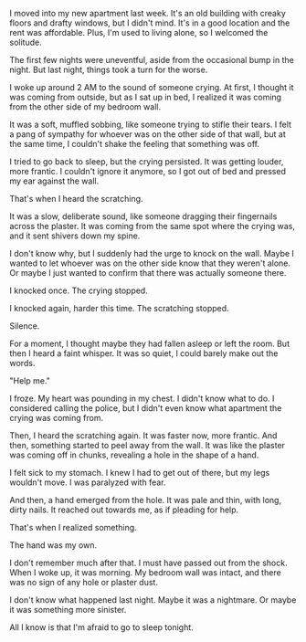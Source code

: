 I moved into my new apartment last week. It's an old building with creaky floors and drafty windows, but I didn't mind. It's in a good location and the rent was affordable. Plus, I'm used to living alone, so I welcomed the solitude.

The first few nights were uneventful, aside from the occasional bump in the night. But last night, things took a turn for the worse.

I woke up around 2 AM to the sound of someone crying. At first, I thought it was coming from outside, but as I sat up in bed, I realized it was coming from the other side of my bedroom wall.

It was a soft, muffled sobbing, like someone trying to stifle their tears. I felt a pang of sympathy for whoever was on the other side of that wall, but at the same time, I couldn't shake the feeling that something was off.

I tried to go back to sleep, but the crying persisted. It was getting louder, more frantic. I couldn't ignore it anymore, so I got out of bed and pressed my ear against the wall.

That's when I heard the scratching.

It was a slow, deliberate sound, like someone dragging their fingernails across the plaster. It was coming from the same spot where the crying was, and it sent shivers down my spine.

I don't know why, but I suddenly had the urge to knock on the wall. Maybe I wanted to let whoever was on the other side know that they weren't alone. Or maybe I just wanted to confirm that there was actually someone there.

I knocked once. The crying stopped.

I knocked again, harder this time. The scratching stopped.

Silence.

For a moment, I thought maybe they had fallen asleep or left the room. But then I heard a faint whisper. It was so quiet, I could barely make out the words.

"Help me."

I froze. My heart was pounding in my chest. I didn't know what to do. I considered calling the police, but I didn't even know what apartment the crying was coming from.

Then, I heard the scratching again. It was faster now, more frantic. And then, something started to peel away from the wall. It was like the plaster was coming off in chunks, revealing a hole in the shape of a hand.

I felt sick to my stomach. I knew I had to get out of there, but my legs wouldn't move. I was paralyzed with fear.

And then, a hand emerged from the hole. It was pale and thin, with long, dirty nails. It reached out towards me, as if pleading for help.

That's when I realized something.

The hand was my own.

I don't remember much after that. I must have passed out from the shock. When I woke up, it was morning. My bedroom wall was intact, and there was no sign of any hole or plaster dust.

I don't know what happened last night. Maybe it was a nightmare. Or maybe it was something more sinister.

All I know is that I'm afraid to go to sleep tonight.